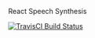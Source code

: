 React Speech Synthesis

[![TravisCI Build Status](https://travis-ci.org/commanderking/react-speech-synthesis.svg?branch=master)](https://travis-ci.org/commanderking/react-speech-synthesis)
